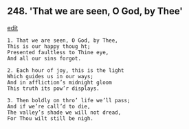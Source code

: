 
## 248.  'That we are seen, O God, by Thee'
[edit](https://docs.google.com/document/d/1nvUSv9gHsbyqBskKt_GF-aaa_WWYFCGs/edit?mode=html)



    1. That we are seen, O God, by Thee,
    This is our happy thoug ht;
    Presented faultless to Thine eye,
    And all our sins forgot.

    2. Each hour of joy, this is the light
    Which guides us in our ways;
    And in affliction’s midnight gloom 
    This truth its pow’r displays.

    3. Then boldly on thro’ life we’ll pass;
    And if we’re call’d to die,
    The valley’s shade we will not dread, 
    For Thou wilt still be nigh.
